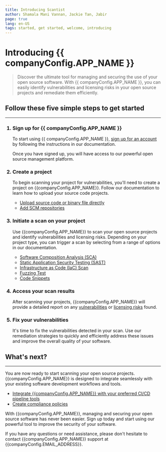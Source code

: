 ```yaml
---
title: Introducing Scantist
author: Shamala Mani Vannan, Jackie Tan, Jabir
page: true
lang: en-US
tags: started, get started, welcome, introducing
---
```


<script setup>
import { companyConfig } from '../../../config/companyConfig.js'
</script>

<ClientOnly>

<h1>Introducing {{ companyConfig.APP_NAME }}</h1>

<blockquote>
    <p>Discover the ultimate tool for managing and securing the use of your open source software. With {{ companyConfig.APP_NAME }}, you can easily identify vulnerabilities and licensing risks in your open source projects and remediate them efficiently.</p>
</blockquote>

## Follow these five simple steps to get started

<hr class="thick">

<ol>
  <h3><li>Sign up for {{ companyConfig.APP_NAME }}</li></h3>

  To start using {{ companyConfig.APP_NAME }}, <a href="./Sign-up-for-more">sign up for an account</a> by following the instructions in our documentation.

  Once you have signed up, you will have access to our powerful open source management platform.

  <h3><li>Create a project</li></h3>

  To begin scanning your project for vulnerabilities, you'll need to create a project on {{companyConfig.APP_NAME}}. Follow our documentation to learn how to upload your source code projects.

  <ul>
    <li><a href="Create-and-Manage-Project/Upload-Files-Directly">Upload source code or binary file directly</a></li>
    <li><a href="Create-and-Manage-Project/Add-SCM-Repositories">Add SCM repositories</a></li>
  </ul>

  <h3><li>Initiate a scan on your project</li></h3>

  Use {{companyConfig.APP_NAME}} to scan your open source projects and identify vulnerabilities and licensing risks. Depending on your project type, you can trigger a scan by selecting from a range of options in our documentation.

  <ul>
    <li><a href="../../en-US/Scan-Engines/SCA/index">Software Composition Analysis (SCA)</a></li>
    <li><a href="../../en-US/Scan-Engines/SAST-and-IaC/index">Static Application Security Testing (SAST)</a></li>
    <li><a href="../../en-US/Scan-Engines/SAST-and-IaC/index">Infrastructure as Code (IaC) Scan</a></li>
    <li><a href="../../en-US/Scan-Engines/Fuzzing/index">Fuzzing Test</a></li>
    <li><a href="../../en-US/Scan-Engines/Code-Snippet/index">Code Snippets</a></li>
  </ul>

  <h3><li>Access your scan results</li></h3>

  After scanning your projects, {{companyConfig.APP_NAME}} will provide a detailed report on any <a href="../Scan-Engines/SCA/Vulnerabilities/index">vulnerabilities</a> or <a href="../Scan-Engines/SCA/Licenses">licensing risks</a> found.

  <h3><li>Fix your vulnerabilities</li></h3>

  It's time to fix the vulnerabilities detected in your scan. Use our remediation strategies to quickly and efficiently address these issues and improve the overall quality of your software.

</ol>

<h2>What's next?</h2>

<hr class="thick">

You are now ready to start scanning your open source projects. {{companyConfig.APP_NAME}} is designed to integrate seamlessly with your existing software development workflows and tools.

<ul>
  <li><a href="../Management-and-Settings/Integrations-Settings/index">Integrate {{companyConfig.APP_NAME}} with your preferred CI/CD pipeline tools</a></li>
  <li><a href="../Management-and-Settings/Compliance-Policy-Rules/index">Create compliance policies</a></li>
</ul>

With {{companyConfig.APP_NAME}}, managing and securing your open source software has never been easier. Sign up today and start using our powerful tool to improve the security of your software.

If you have any questions or need assistance, please don't hesitate to contact {{companyConfig.APP_NAME}} support at <a :href="`mailto:${companyConfig.EMAIL_ADDRESS}`">{{companyConfig.EMAIL_ADDRESS}}</a>.

</ClientOnly>
